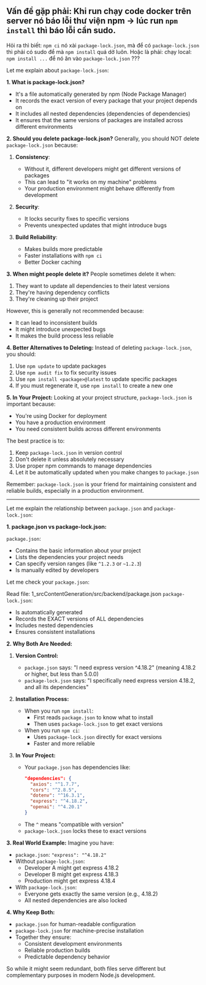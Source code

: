 ## Vấn đề gặp phải: Khi run chạy code docker trên server nó báo lỗi thư viện npm -> lúc run `npm install` thì báo lỗi cần sudo. 

Hỏi ra thì biết: `npm ci` nó xài `package-lock.json`, mà để có `package-lock.json` thì phải có sudo để mà `npm install` quá dở luôn. Hoặc là phải: chạy local: `npm install ...` để nó ăn vào `package-lock.json` ??? 


Let me explain about `package-lock.json`:

**1. What is package-lock.json?**
- It's a file automatically generated by npm (Node Package Manager)
- It records the exact version of every package that your project depends on
- It includes all nested dependencies (dependencies of dependencies)
- It ensures that the same versions of packages are installed across different environments

**2. Should you delete package-lock.json?**
Generally, you should NOT delete `package-lock.json` because:

1. **Consistency**:
   - Without it, different developers might get different versions of packages
   - This can lead to "it works on my machine" problems
   - Your production environment might behave differently from development

2. **Security**:
   - It locks security fixes to specific versions
   - Prevents unexpected updates that might introduce bugs

3. **Build Reliability**:
   - Makes builds more predictable
   - Faster installations with `npm ci`
   - Better Docker caching

**3. When might people delete it?**
People sometimes delete it when:
1. They want to update all dependencies to their latest versions
2. They're having dependency conflicts
3. They're cleaning up their project

However, this is generally not recommended because:
- It can lead to inconsistent builds
- It might introduce unexpected bugs
- It makes the build process less reliable

**4. Better Alternatives to Deleting:**
Instead of deleting `package-lock.json`, you should:

1. Use `npm update` to update packages
2. Use `npm audit fix` to fix security issues
3. Use `npm install <package>@latest` to update specific packages
4. If you must regenerate it, use `npm install` to create a new one

**5. In Your Project:**
Looking at your project structure, `package-lock.json` is important because:
- You're using Docker for deployment
- You have a production environment
- You need consistent builds across different environments

The best practice is to:
1. Keep `package-lock.json` in version control
2. Don't delete it unless absolutely necessary
3. Use proper npm commands to manage dependencies
4. Let it be automatically updated when you make changes to `package.json`

Remember: `package-lock.json` is your friend for maintaining consistent and reliable builds, especially in a production environment.


---

Let me explain the relationship between `package.json` and `package-lock.json`:

**1. package.json vs package-lock.json:**

`package.json`:
- Contains the basic information about your project
- Lists the dependencies your project needs
- Can specify version ranges (like `^1.2.3` or `~1.2.3`)
- Is manually edited by developers

Let me check your `package.json`:


Read file: 1_srcContentGeneration/src/backend/package.json
`package-lock.json`:
- Is automatically generated
- Records the EXACT versions of ALL dependencies
- Includes nested dependencies
- Ensures consistent installations

**2. Why Both Are Needed:**

1. **Version Control:**
   - `package.json` says: "I need express version ^4.18.2" (meaning 4.18.2 or higher, but less than 5.0.0)
   - `package-lock.json` says: "I specifically need express version 4.18.2, and all its dependencies"

2. **Installation Process:**
   - When you run `npm install`:
     - First reads `package.json` to know what to install
     - Then uses `package-lock.json` to get exact versions
   - When you run `npm ci`:
     - Uses `package-lock.json` directly for exact versions
     - Faster and more reliable

3. **In Your Project:**
   - Your `package.json` has dependencies like:
     ```json
     "dependencies": {
       "axios": "^1.7.7",
       "cors": "^2.8.5",
       "dotenv": "^16.3.1",
       "express": "^4.18.2",
       "openai": "^4.20.1"
     }
     ```
   - The `^` means "compatible with version"
   - `package-lock.json` locks these to exact versions

**3. Real World Example:**
Imagine you have:
- `package.json`: `"express": "^4.18.2"`
- Without `package-lock.json`:
  - Developer A might get express 4.18.2
  - Developer B might get express 4.18.3
  - Production might get express 4.18.4
- With `package-lock.json`:
  - Everyone gets exactly the same version (e.g., 4.18.2)
  - All nested dependencies are also locked

**4. Why Keep Both:**
- `package.json` for human-readable configuration
- `package-lock.json` for machine-precise installation
- Together they ensure:
  - Consistent development environments
  - Reliable production builds
  - Predictable dependency behavior

So while it might seem redundant, both files serve different but complementary purposes in modern Node.js development.

